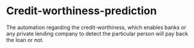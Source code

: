 # Credit-worthiness-prediction
The automation regarding the credit-worthiness, which enables banks or any private lending company to detect the particular person will pay back the loan or not.
